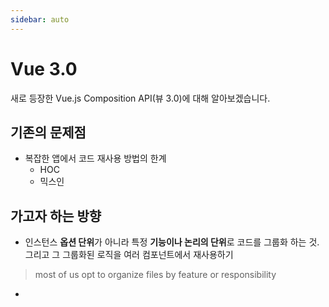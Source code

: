 ```yaml
---
sidebar: auto
---
```


# Vue 3.0

새로 등장한 Vue.js Composition API(뷰 3.0)에 대해 알아보겠습니다.

## 기존의 문제점

- 복잡한 앱에서 코드 재사용 방법의 한계
  - HOC
  - 믹스인

## 가고자 하는 방향

- 인스턴스 **옵션 단위**가 아니라 특정 **기능이나 논리의 단위**로 코드를 그룹화 하는 것. 그리고 그 그룹화된 로직을 여러 컴포넌트에서 재사용하기

> most of us opt to organize files by feature or responsibility

- 